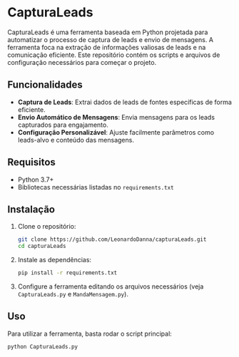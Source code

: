 # CapturaLeads

CapturaLeads é uma ferramenta baseada em Python projetada para automatizar o processo de captura de leads e envio de mensagens. A ferramenta foca na extração de informações valiosas de leads e na comunicação eficiente. Este repositório contém os scripts e arquivos de configuração necessários para começar o projeto.

## Funcionalidades

- **Captura de Leads**: Extrai dados de leads de fontes específicas de forma eficiente.
- **Envio Automático de Mensagens**: Envia mensagens para os leads capturados para engajamento.
- **Configuração Personalizável**: Ajuste facilmente parâmetros como leads-alvo e conteúdo das mensagens.

## Requisitos

- Python 3.7+
- Bibliotecas necessárias listadas no `requirements.txt`

## Instalação

1. Clone o repositório:

    ```bash
    git clone https://github.com/LeonardoDanna/capturaLeads.git
    cd capturaLeads
    ```

2. Instale as dependências:

    ```bash
    pip install -r requirements.txt
    ```

3. Configure a ferramenta editando os arquivos necessários (veja `CapturaLeads.py` e `MandaMensagem.py`).

## Uso

Para utilizar a ferramenta, basta rodar o script principal:

```bash
python CapturaLeads.py

